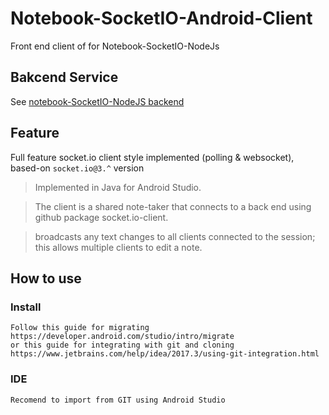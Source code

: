 #  Notebook-SocketIO-Android-Client
Front end client of for Notebook-SocketIO-NodeJs
## Bakcend Service

See [notebook-SocketIO-NodeJS backend](https://github.com/jalchav1993/Notebook-SocketIO-NodeJS)

## Feature
Full feature socket.io client style implemented (polling & websocket), based-on `socket.io@3.^` version

> Implemented in Java for Android Studio.

> The client is a shared note-taker that connects to a back end using github package socket.io-client.

> broadcasts any text changes to all clients connected to the session; this allows multiple clients to edit a note. 

## How to use

### Install

```
Follow this guide for migrating
https://developer.android.com/studio/intro/migrate
or this guide for integrating with git and cloning
https://www.jetbrains.com/help/idea/2017.3/using-git-integration.html

```

### IDE

```
Recomend to import from GIT using Android Studio
```

